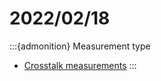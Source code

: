 # 2022/02/18
:::{admonition} Measurement type
- [Crosstalk measurements](../Measurements/20220218.md)
:::
